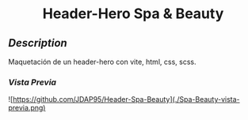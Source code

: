 <h1 align="center"> Header-Hero Spa & Beauty</h1>

## _Description_

Maquetación de un header-hero con vite, html, css, scss.

### _Vista Previa_

![https://github.com/JDAP95/Header-Spa-Beauty](./Spa-Beauty-vista-previa.png)

